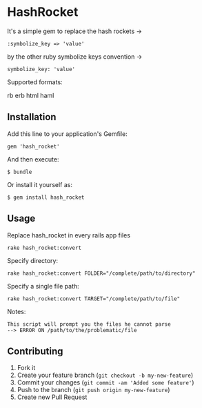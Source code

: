 # HashRocket

It's a simple gem to replace the hash rockets -> 

    :symbolize_key => 'value'

by the other ruby symbolize keys convention ->

    symbolize_key: 'value'

Supported formats:
  
rb
erb
html
haml
  
## Installation

Add this line to your application's Gemfile:

    gem 'hash_rocket'

And then execute:

    $ bundle

Or install it yourself as:

    $ gem install hash_rocket

## Usage

Replace hash_rocket in every rails app files
  
    rake hash_rocket:convert

Specify directory:

    rake hash_rocket:convert FOLDER="/complete/path/to/directory"

Specify a single file path:
    
    rake hash_rocket:convert TARGET="/complete/path/to/file"

Notes:

    This script will prompt you the files he cannot parse
    --> ERROR ON /path/to/the/problematic/file
## Contributing

1. Fork it
2. Create your feature branch (`git checkout -b my-new-feature`)
3. Commit your changes (`git commit -am 'Added some feature'`)
4. Push to the branch (`git push origin my-new-feature`)
5. Create new Pull Request
